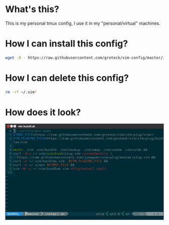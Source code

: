 # What's this?

This is my personal tmux config, I use it in my "personal/virtual" machines.

# How I can install this config?

```bash
wget -O - https://raw.githubusercontent.com/groteck/vim-config/master/install.sh | bash
```
# How I can delete this config?

```bash
rm -rf ~/.vim*
```
# How does it look?
![Image of my tmux config](/look.png)
